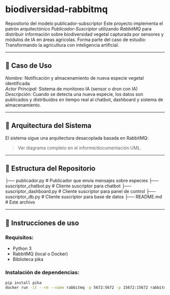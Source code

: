 # biodiversidad-rabbitmq
Repositorio del modelo publicador-subscriptor
Este proyecto implementa el patrón arquitectónico *Publicador-Suscriptor* utilizando *RabbitMQ* para distribuir información sobre biodiversidad vegetal capturada por sensores y módulos de IA en áreas agrícolas. Forma parte del caso de estudio: Transformando la agricultura con inteligencia artificial.

---

## 📌 Caso de Uso

*Nombre:* Notificación y almacenamiento de nueva especie vegetal identificada  
*Actor Principal:* Sistema de monitoreo IA (sensor o dron con IA)  
*Descripción:* Cuando se detecta una nueva especie, los datos son publicados y distribuidos en tiempo real al chatbot, dashboard y sistema de almacenamiento.

---

## 🧱 Arquitectura del Sistema

El sistema sigue una arquitectura desacoplada basada en RabbitMQ:


> Ver diagrama completo en el informe/documentación UML.

---

## 📂 Estructura del Repositorio

├── publicador.py # Publicador que envía mensajes sobre especies ├── suscriptor_chatbot.py # Cliente suscriptor para chatbot ├── suscriptor_dashboard.py # Cliente suscriptor para panel de control ├── suscriptor_db.py # Cliente suscriptor para base de datos ├── README.md # Este archivo

---

## 🧪 Instrucciones de uso

### Requisitos:
- Python 3
- RabbitMQ (local o Docker)
- Biblioteca pika

### Instalación de dependencias:
```bash
pip install pika
docker run -it --rm --name rabbitmq -p 5672:5672 -p 15672:15672 rabbitmq:3-management
